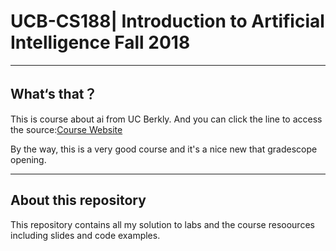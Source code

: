 # UCB-CS188| Introduction to Artificial Intelligence Fall 2018

---

## What‘s that？

This is course about ai from UC Berkly. And you can click the line to access the source:[Course Website](https://inst.eecs.berkeley.edu/~cs188/fa18/index.html) 

By the way, this is a very good course and it's a nice new that gradescope opening.

---

## About this repository

This repository contains all my solution to labs and the course resoources including slides and code examples.
